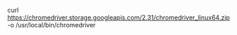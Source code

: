 curl https://chromedriver.storage.googleapis.com/2.31/chromedriver_linux64.zip -o /usr/local/bin/chromedriver
